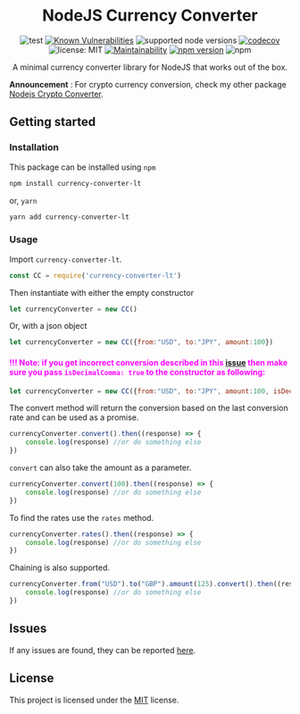 <div align="center">
<h1>NodeJS Currency Converter</h1>

![test](https://github.com/paul-shuvo/nodejs-currency-converter/actions/workflows/test.yml/badge.svg) [![Known Vulnerabilities](https://snyk.io/test/github/paul-shuvo/nodejs-currency-converter/badge.svg?targetFile=package.json)](https://snyk.io/test/github/paul-shuvo/nodejs-currency-converter?targetFile=package.json)  ![supported node versions](https://img.shields.io/badge/node%20v-12.x%20%7C%2013.x%20%7C%2014.x%20%7C%2015.x%20%7C%2016.x%20%7C%2017.x-blue) [![codecov](https://codecov.io/gh/paul-shuvo/nodejs-currency-converter/branch/master/graph/badge.svg)](https://codecov.io/gh/paul-shuvo/nodejs-currency-converter)
 ![license: MIT](https://img.shields.io/npm/l/vue.svg) [![Maintainability](https://api.codeclimate.com/v1/badges/b512e403dfc172ee3b0d/maintainability)](https://codeclimate.com/github/paul-shuvo/nodejs-currency-converter/maintainability) [![npm version](https://badge.fury.io/js/currency-converter-lt.svg)](https://badge.fury.io/js/currency-converter-lt) ![npm](https://img.shields.io/npm/dm/currency-converter-lt)
<p>A minimal currency converter library for NodeJS that works out of the box.</p>
</div>


<!-- ![test](https://github.com/paul-shuvo/nodejs-currency-converter/actions/workflows/codecov.yml/badge.svg) -->

__Announcement__ : For crypto currency conversion, check my other package [Nodejs Crypto Converter](https://github.com/paul-shuvo/nodejs-crypto-converter).

## Getting started

### Installation

This package can be installed using `npm`

```bash
npm install currency-converter-lt
```

or, `yarn`

```bash
yarn add currency-converter-lt
```

### Usage

Import `currency-converter-lt`.

```javascript
const CC = require('currency-converter-lt')
```

Then instantiate with either the empty constructor

```javascript
let currencyConverter = new CC()
```

Or, with a json object

```javascript
let currencyConverter = new CC({from:"USD", to:"JPY", amount:100})
```

#### <p style='color:magenta'>!!! Note: if you get incorrect conversion described in this [issue](https://github.com/paul-shuvo/nodejs-currency-converter/issues/20) then make sure you pass `isDecimalComma: true` to the constructor as following:</p>

```javascript
let currencyConverter = new CC({from:"USD", to:"JPY", amount:100, isDecimalComma:true})
```


The convert method will return the conversion based on the last conversion rate and can be used as a promise.

```javascript
currencyConverter.convert().then((response) => {
    console.log(response) //or do something else
})
```

`convert` can also take the amount as a parameter.

```javascript
currencyConverter.convert(100).then((response) => {
    console.log(response) //or do something else
})
```

To find the rates use the `rates` method.

```javascript
currencyConverter.rates().then((response) => {
    console.log(response) //or do something else
})
```

Chaining is also supported.

```javascript
currencyConverter.from("USD").to("GBP").amount(125).convert().then((response) => {
    console.log(response) //or do something else
})
```



## Issues

If any issues are found, they can be reported [here](https://github.com/paul-shuvo/nodejs-currency-converter/issues).

## License

This project is licensed under the [MIT](LICENSE) license.
